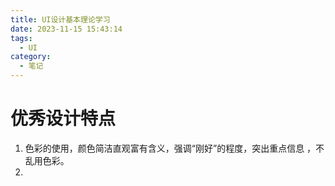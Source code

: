 ```yaml
---
title: UI设计基本理论学习
date: 2023-11-15 15:43:14
tags:
  - UI
category:
  - 笔记
---
```


# 优秀设计特点

1. 色彩的使用，颜色简洁直观富有含义，强调“刚好”的程度，突出重点信息 ，不乱用色彩。
2. 
